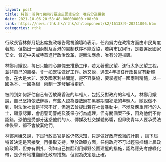 ```yaml
---
layout: post
title: 特首：若與市民同行要違反國家安全　唯有分道揚鑣
date: 2021-10-06 20:58:48.000000000 +08:00
link: https://news.rthk.hk/rthk/ch/component/k2/1613849-20211006.htm
categories: rthk
---
```


行政長官林鄭月娥出席施政報告電視論壇時表示，任內努力在政策方面由市民角度著想，但指出一國兩制及香港的憲制秩序不能妥協，若與市民同行，是要違反國家安全、脅迫中央或特首進行政治改革，是無法應承，唯有分道揚鑣。

林鄭月娥說，每日只能問心無愧去推動工作，若太著重民望、進行太多民望工程，並非自己的風格，會一如既往做好工作。她又說，過去4年擔任行政長官有新體會，在大是大非、涉及國家利益問題，是不容妥協，要掌握好一國兩制精髓，以一國為本、一國為根，兩制一定發展得更好。

被問到如何評估自己有否放棄香港的年輕人，包括反對政府的年輕人，林鄭月娥說，自己堅持依法辦事，有些人認為要放過在黑暴期間犯法的年輕人，她說做不到，對法治社會是非常不好，但過去曾提出若在社會暴動中，不涉及嚴重罪行的人士，願意認罪，會用警司警戒及簽保守行為處理，但有關個案不多，因為他們不肯認錯，恐怕是受部分迷惑他們的人、傳媒及社交媒體影響，但即使青年人要承受法律後果，都不會放棄他們。

林鄭月娥又說，下屆行政長官是誰仍然未知，只是做好政府改組的計劃 ，讓下屆特首決定是否接受，再爭取支持。至於政策方面，任何政府不可以輕易推翻上屆政府政策，但亦有例外，例如自己推翻利用郊野公園建屋的措施，認為應先考慮綠化帶，是少有地推翻前任政府措施，但認為決定是正確。
